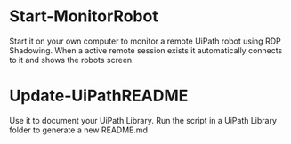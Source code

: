 # Start-MonitorRobot
Start it on your own computer to monitor a remote UiPath robot using RDP Shadowing. When a active remote session exists it automatically connects to it and shows the robots screen.

# Update-UiPathREADME
Use it to document your UiPath Library.
Run the script in a UiPath Library folder to generate a new README.md